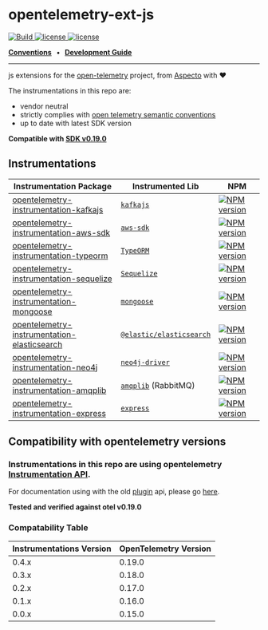 # opentelemetry-ext-js

<p>
    <a href="https://github.com/aspecto-io/opentelemetry-ext-js/actions?query=workflow%3ABuild">
        <img alt="Build" src="https://github.com/aspecto-io/opentelemetry-ext-js/workflows/Build/badge.svg">
    </a>
    <a href="https://github.com/aspecto-io/opentelemetry-ext-js/blob/master/LICENSE">
        <img alt="license" src="https://img.shields.io/badge/license-Apache_2.0-green.svg?">
    </a>    
        <a href="http://makeapullrequest.com">
        <img alt="license" src="https://img.shields.io/badge/PRs-welcome-brightgreen.svg">
    </a>    
</p>

<p>
  <strong>
    <a href="doc/conventions.md">Conventions<a/>
    &nbsp;&nbsp;&bull;&nbsp;&nbsp;
    <a href="doc/development-guide.md">Development Guide<a/>
  </strong>
</p>

---

js extensions for the [open-telemetry](https://opentelemetry.io/) project, from [Aspecto](https://www.aspecto.io/) with :heart:

The instrumentations in this repo are:
- vendor neutral
- strictly complies with [open telemetry semantic conventions](https://github.com/open-telemetry/opentelemetry-specification/tree/main/specification/trace/semantic_conventions)
- up to date with latest SDK version

**Compatible with [SDK v0.19.0](https://github.com/open-telemetry/opentelemetry-js/releases/tag/v0.19.0)**
## Instrumentations
| Instrumentation Package | Instrumented Lib | NPM |
| --- | --- | --- |
| [opentelemetry-instrumentation-kafkajs](./packages/instrumentation-kafkajs) | [`kafkajs`](https://kafka.js.org) | [![NPM version](https://img.shields.io/npm/v/opentelemetry-instrumentation-kafkajs.svg)](https://www.npmjs.com/package/opentelemetry-instrumentation-kafkajs) |
| [opentelemetry-instrumentation-aws-sdk](./packages/instrumentation-aws-sdk) | [`aws-sdk`](https://docs.aws.amazon.com/AWSJavaScriptSDK/latest/) | [![NPM version](https://img.shields.io/npm/v/opentelemetry-instrumentation-aws-sdk.svg)](https://www.npmjs.com/package/opentelemetry-instrumentation-aws-sdk)
| [opentelemetry-instrumentation-typeorm](./packages/instrumentation-typeorm) | [`TypeORM`](https://typeorm.io/) | [![NPM version](https://img.shields.io/npm/v/opentelemetry-instrumentation-typeorm.svg)](https://www.npmjs.com/package/opentelemetry-instrumentation-typeorm) |
| [opentelemetry-instrumentation-sequelize](./packages/instrumentation-sequelize) | [`Sequelize`](https://sequelize.org/) | [![NPM version](https://img.shields.io/npm/v/opentelemetry-instrumentation-sequelize.svg)](https://www.npmjs.com/package/opentelemetry-instrumentation-sequelize) |
| [opentelemetry-instrumentation-mongoose](./packages/instrumentation-mongoose) | [`mongoose`](https://mongoosejs.com/) | [![NPM version](https://img.shields.io/npm/v/opentelemetry-instrumentation-mongoose.svg)](https://www.npmjs.com/package/opentelemetry-instrumentation-mongoose) |
| [opentelemetry-instrumentation-elasticsearch](./packages/instrumentation-elasticsearch) | [`@elastic/elasticsearch`](https://www.npmjs.com/package/@elastic/elasticsearch) | [![NPM version](https://img.shields.io/npm/v/opentelemetry-instrumentation-elasticsearch.svg)](https://www.npmjs.com/package/opentelemetry-instrumentation-elasticsearch) |
| [opentelemetry-instrumentation-neo4j](./packages/instrumentation-neo4j) | [`neo4j-driver`](https://github.com/neo4j/neo4j-javascript-driver/) | [![NPM version](https://img.shields.io/npm/v/opentelemetry-instrumentation-neo4j.svg)](https://www.npmjs.com/package/opentelemetry-instrumentation-neo4j) |
| [opentelemetry-instrumentation-amqplib](./packages/instrumentation-amqplib) | [`amqplib`](https://github.com/squaremo/amqp.node) (RabbitMQ) | [![NPM version](https://img.shields.io/npm/v/opentelemetry-instrumentation-amqplib.svg)](https://www.npmjs.com/package/opentelemetry-instrumentation-amqplib) | 
| [opentelemetry-instrumentation-express](./packages/instrumentation-express) | [`express`](https://github.com/expressjs/express) | [![NPM version](https://img.shields.io/npm/v/opentelemetry-instrumentation-express.svg)](https://www.npmjs.com/package/opentelemetry-instrumentation-express) |


## Compatibility with opentelemetry versions
### Instrumentations in this repo are using opentelemetry [Instrumentation API](https://github.com/open-telemetry/opentelemetry-js/tree/main/packages/opentelemetry-instrumentation).
For documentation using with the old [plugin](https://github.com/open-telemetry/opentelemetry-js/blob/main/packages/opentelemetry-core/src/trace/Plugin.ts) api, please go [here](https://github.com/aspecto-io/opentelemetry-ext-js/tree/4393fff108c477d05ecd02dd7d9552ea1d482853).

**Tested and verified against otel v0.19.0**

### Compatability Table
| Instrumentations Version | OpenTelemetry Version |
| --- | --- |
| 0.4.x | 0.19.0 |
| 0.3.x | 0.18.0 |
| 0.2.x | 0.17.0 |
| 0.1.x | 0.16.0 |
| 0.0.x | 0.15.0 |
